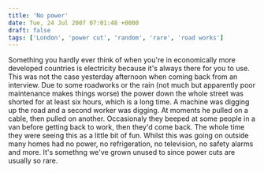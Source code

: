 ```yaml
---
title: 'No power'
date: Tue, 24 Jul 2007 07:01:48 +0000
draft: false
tags: ['London', 'power cut', 'random', 'rare', 'road works']
---
```


Something you hardly ever think of when you're in economically more developed countries is electricity because it's always there for you to use. This was not the case yesterday afternoon when coming back from an interview. Due to some roadworks or the rain (not much but apparently poor maintenance makes things worse) the power down the whole street was shorted for at least six hours, which is a long time. A machine was digging up the road and a second worker was digging. At moments he pulled on a cable, then pulled on another. Occasionaly they beeped at some people in a van before getting back to work, then they'd come back. The whole time they were seeing this as a little bit of fun. Whilst this was going on outside many homes had no power, no refrigeration, no television, no safety alarms and more. It's somethng we've grown unused to since power cuts are usually so rare.